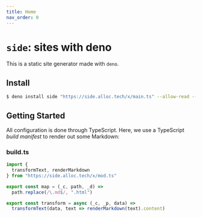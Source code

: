 ```yaml
---
title: Home
nav_order: 0
---
```


# `side`: sites with deno

This is a static site generator made with `deno`.

## Install

```bash
$ deno install side "https://side.alloc.tech/x/main.ts" --allow-read --allow-write --allow-net
```

## Getting Started

All configuration is done through TypeScript. Here, we use a TypeScript *build manifest* to render out some Markdown:

### build.ts

```typescript
import {
  transformText, renderMarkdown
} from "https://side.alloc.tech/x/mod.ts"

export const map = (_c, path, _d) =>
  path.replace(/\.md$/, ".html")

export const transform = async (_c, _p, data) =>
  transformText(data, text => renderMarkdown(text).content)
```

